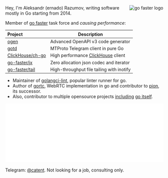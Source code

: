 <img align="right" src="https://raw.githubusercontent.com/go-faster/.github/main/profile/logo_borderless.svg" height="65" alt="go faster logo">
Hey, I'm Aleksandr (ernado) Razumov, writing software mostly in Go 
starting from 2014.


Member of [go faster](https://github.com/go-faster) task force and *causing performance*:

| Project                | Description                                      |
|:-----------------------|--------------------------------------------------|
| [ogen][ogen]           | Advanced OpenAPI v3 code generator               |    
| [gotd][gotd]           | MTProto Telegram client in pure Go               |    
| [ClickHouse/ch-go][ch] | High performance [ClickHouse][clickhouse] client |    
| [go-faster/jx][jx]     | Zero allocation json codec and iterator          |    
| [go-faster/tail][tail] | High-throughput file tailing with inotify        |    

[jx]: https://github.com/go-faster/jx "go-faster/jx"
[ch]: https://github.com/ClickHouse/ch-go "ClickHouse/ch-go"
[tail]: https://github.com/go-faster/tail "go-faster/tail"
[ogen]: https://github.com/ogen-go/ogen "ogen-go/ogen"
[gotd]: https://github.com/gotd "gotd"

[clickhouse]: https://clickhouse.com/ "ClickHouse, open-source, high performance columnar OLAP"

* Maintainer of [golangci-lint](https://github.com/golangci/golangci-lint), popular linter runner for go.
* Author of [gortc](http://github.com/gortc/), WebRTC implementation in go and contributor to [pion](https://github.com/pion), its successor.
* Also, contributor to multiple opensource projects [including](https://golang.org/issue/32441) [go itself](https://github.com/golang/go/issues/25009).

<img alt="metrics" src="github-metrics.svg">

Telegram: [@catent](https://t.me/catent). Not looking for a job, consulting only.
